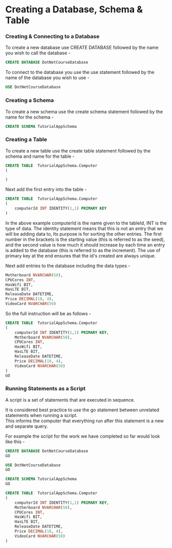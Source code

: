# Creating a Database, Schema &amp; Table

### Creating & Connecting to a Database

To create a new database use CREATE DATABASE followed by the name you wish to call the database -

```SQL
CREATE DATABASE DotNetCourseDatabase
```

To connect to the database you use the use statement followed by the name of the database you wish to use -

```SQL
USE DotNetCourseDatabase
```

### Creating a Schema

To create a new schema use the create schema statement followed by the name for the schema -

```SQL
CREATE SCHEMA TutorialAppSchema
```

### Creating a Table

To create a new table use the create table statement followed by the schema and name for the table -

```SQL
CREATE TABLE  TutorialAppSchema.Computer
(

)
```

Next add the first entry into the table -

```SQL
CREATE TABLE  TutorialAppSchema.Computer
(
    computerId INT IDENTITY(1,1) PRIMARY KEY
)
```

In the above example computerId is the name given to the tableId, INT is the type of data. The identity statement
means that this is not an entry that we will be adding data to, Its purpose is for sorting the other entries. The first
number in the brackets is the starting value (this is referred to as the seed), and the second value is how much it
should increase by each time an entry is added to the database (this is referred to as the increment).
The use of primary key at the end ensures that the id's created are always unique.

Next add entries to the database including the data types -

```SQL
Motherboard NVARCHAR(50),
CPUCores INT,
HasWifi BIT,
HasLTE BIT,
ReleaseDate DATETIME,
Price DECIMAL(18, 4),
VideoCard NVARCHAR(50)
```

So the full instruction will be as follows -

```SQL
CREATE TABLE  TutorialAppSchema.Computer
(
    computerId INT IDENTITY(1,1) PRIMARY KEY,
    Motherboard NVARCHAR(50),
    CPUCores INT,
    HasWifi BIT,
    HasLTE BIT,
    ReleaseDate DATETIME,
    Price DECIMAL(18, 4),
    VideoCard NVARCHAR(50)
)
GO
```

### Running Statements as a Script

A script is a set of statements that are executed in sequence.

It is considered best practice to use the go statement between unrelated statements when running a script.   
This informs the computer that everything run after this statement is a new and separate query.

For example the script for the work we have completed so far would look like this -

```SQL
CREATE DATABASE DotNetCourseDatabase
GO

USE DotNetCourseDatabase
GO

CREATE SCHEMA TutorialAppSchema
GO

CREATE TABLE  TutorialAppSchema.Computer
(
    computerId INT IDENTITY(1,1) PRIMARY KEY,
    Motherboard NVARCHAR(50),
    CPUCores INT,
    HasWifi BIT,
    HasLTE BIT,
    ReleaseDate DATETIME,
    Price DECIMAL(18, 4),
    VideoCard NVARCHAR(50)
)
```